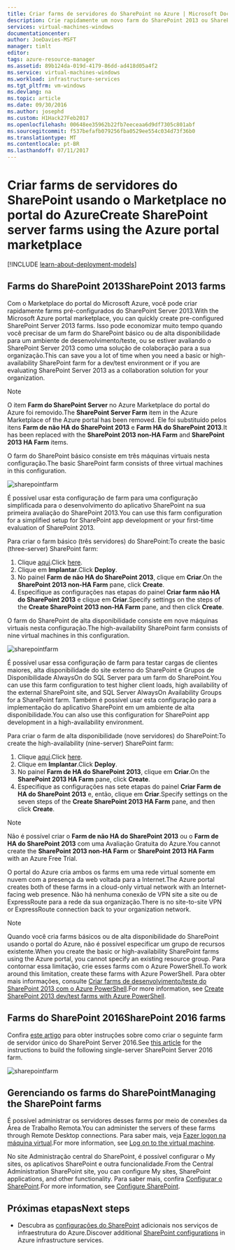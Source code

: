 ```yaml
---
title: Criar farms de servidores do SharePoint no Azure | Microsoft Docs
description: Crie rapidamente um novo farm do SharePoint 2013 ou SharePoint 2016 no Azure usando o Marketplace no portal do Azure.
services: virtual-machines-windows
documentationcenter: 
author: JoeDavies-MSFT
manager: timlt
editor: 
tags: azure-resource-manager
ms.assetid: 89b124da-019d-4179-86dd-ad418d05a4f2
ms.service: virtual-machines-windows
ms.workload: infrastructure-services
ms.tgt_pltfrm: vm-windows
ms.devlang: na
ms.topic: article
ms.date: 09/30/2016
ms.author: josephd
ms.custom: H1Hack27Feb2017
ms.openlocfilehash: 00648ee35962b22fb7eeceaa6d9df7305c801abf
ms.sourcegitcommit: f537befafb079256fba0529ee554c034d73f36b0
ms.translationtype: MT
ms.contentlocale: pt-BR
ms.lasthandoff: 07/11/2017
---
```

# <a name="create-sharepoint-server-farms-using-the-azure-portal-marketplace"></a><span data-ttu-id="2caf4-103">Criar farms de servidores do SharePoint usando o Marketplace no portal do Azure</span><span class="sxs-lookup"><span data-stu-id="2caf4-103">Create SharePoint server farms using the Azure portal marketplace</span></span>

[!INCLUDE [learn-about-deployment-models](../../../includes/learn-about-deployment-models-rm-include.md)]

## <a name="sharepoint-2013-farms"></a><span data-ttu-id="2caf4-104">Farms do SharePoint 2013</span><span class="sxs-lookup"><span data-stu-id="2caf4-104">SharePoint 2013 farms</span></span>
<span data-ttu-id="2caf4-105">Com o Marketplace do portal do Microsoft Azure, você pode criar rapidamente farms pré-configurados do SharePoint Server 2013.</span><span class="sxs-lookup"><span data-stu-id="2caf4-105">With the Microsoft Azure portal marketplace, you can quickly create pre-configured SharePoint Server 2013 farms.</span></span> <span data-ttu-id="2caf4-106">Isso pode economizar muito tempo quando você precisar de um farm do SharePoint básico ou de alta disponibilidade para um ambiente de desenvolvimento/teste, ou se estiver avaliando o SharePoint Server 2013 como uma solução de colaboração para a sua organização.</span><span class="sxs-lookup"><span data-stu-id="2caf4-106">This can save you a lot of time when you need a basic or high-availability SharePoint farm for a dev/test environment or if you are evaluating SharePoint Server 2013 as a collaboration solution for your organization.</span></span>

> [!NOTE]
> <span data-ttu-id="2caf4-107">O item **Farm do SharePoint Server** no Azure Marketplace do portal do Azure foi removido.</span><span class="sxs-lookup"><span data-stu-id="2caf4-107">The **SharePoint Server Farm** item in the Azure Marketplace of the Azure portal has been removed.</span></span> <span data-ttu-id="2caf4-108">Ele foi substituído pelos itens **Farm de não HA do SharePoint 2013** e **Farm HA do SharePoint 2013**.</span><span class="sxs-lookup"><span data-stu-id="2caf4-108">It has been replaced with the **SharePoint 2013 non-HA Farm** and **SharePoint 2013 HA Farm** items.</span></span>
>
>

<span data-ttu-id="2caf4-109">O farm do SharePoint básico consiste em três máquinas virtuais nesta configuração.</span><span class="sxs-lookup"><span data-stu-id="2caf4-109">The basic SharePoint farm consists of three virtual machines in this configuration.</span></span>

![sharepointfarm](./media/sharepoint-farm/Non-HAFarm.png)

<span data-ttu-id="2caf4-111">É possível usar esta configuração de farm para uma configuração simplificada para o desenvolvimento do aplicativo SharePoint na sua primeira avaliação do SharePoint 2013.</span><span class="sxs-lookup"><span data-stu-id="2caf4-111">You can use this farm configuration for a simplified setup for SharePoint app development or your first-time evaluation of SharePoint 2013.</span></span>

<span data-ttu-id="2caf4-112">Para criar o farm básico (três servidores) do SharePoint:</span><span class="sxs-lookup"><span data-stu-id="2caf4-112">To create the basic (three-server) SharePoint farm:</span></span>

1. <span data-ttu-id="2caf4-113">Clique [aqui](https://azure.microsoft.com/marketplace/partners/sharepoint2013/sharepoint2013farmsharepoint2013-nonha/).</span><span class="sxs-lookup"><span data-stu-id="2caf4-113">Click [here](https://azure.microsoft.com/marketplace/partners/sharepoint2013/sharepoint2013farmsharepoint2013-nonha/).</span></span>
2. <span data-ttu-id="2caf4-114">Clique em **Implantar**.</span><span class="sxs-lookup"><span data-stu-id="2caf4-114">Click **Deploy**.</span></span>
3. <span data-ttu-id="2caf4-115">No painel **Farm de não HA do SharePoint 2013**, clique em **Criar**.</span><span class="sxs-lookup"><span data-stu-id="2caf4-115">On the **SharePoint 2013 non-HA Farm** pane, click **Create**.</span></span>
4. <span data-ttu-id="2caf4-116">Especifique as configurações nas etapas do painel **Criar farm não HA do SharePoint 2013** e clique em **Criar**.</span><span class="sxs-lookup"><span data-stu-id="2caf4-116">Specify settings on the steps of the **Create SharePoint 2013 non-HA Farm** pane, and then click **Create**.</span></span>

<span data-ttu-id="2caf4-117">O farm do SharePoint de alta disponibilidade consiste em nove máquinas virtuais nesta configuração.</span><span class="sxs-lookup"><span data-stu-id="2caf4-117">The high-availability SharePoint farm consists of nine virtual machines in this configuration.</span></span>

![sharepointfarm](./media/sharepoint-farm/HAFarm.png)

<span data-ttu-id="2caf4-119">É possível usar essa configuração de farm para testar cargas de clientes maiores, alta disponibilidade do site externo do SharePoint e Grupos de Disponibilidade AlwaysOn do SQL Server para um farm do SharePoint.</span><span class="sxs-lookup"><span data-stu-id="2caf4-119">You can use this farm configuration to test higher client loads, high availability of the external SharePoint site, and SQL Server AlwaysOn Availability Groups for a SharePoint farm.</span></span> <span data-ttu-id="2caf4-120">Também é possível usar esta configuração para a implementação do aplicativo SharePoint em um ambiente de alta disponibilidade.</span><span class="sxs-lookup"><span data-stu-id="2caf4-120">You can also use this configuration for SharePoint app development in a high-availability environment.</span></span>

<span data-ttu-id="2caf4-121">Para criar o farm de alta disponibilidade (nove servidores) do SharePoint:</span><span class="sxs-lookup"><span data-stu-id="2caf4-121">To create the high-availability (nine-server) SharePoint farm:</span></span>

1. <span data-ttu-id="2caf4-122">Clique [aqui](https://azure.microsoft.com/marketplace/partners/sharepoint2013/sharepoint2013farmsharepoint2013-ha/).</span><span class="sxs-lookup"><span data-stu-id="2caf4-122">Click [here](https://azure.microsoft.com/marketplace/partners/sharepoint2013/sharepoint2013farmsharepoint2013-ha/).</span></span>
2. <span data-ttu-id="2caf4-123">Clique em **Implantar**.</span><span class="sxs-lookup"><span data-stu-id="2caf4-123">Click **Deploy**.</span></span>
3. <span data-ttu-id="2caf4-124">No painel **Farm de HA do SharePoint 2013**, clique em **Criar**.</span><span class="sxs-lookup"><span data-stu-id="2caf4-124">On the **SharePoint 2013 HA Farm** pane, click **Create**.</span></span>
4. <span data-ttu-id="2caf4-125">Especifique as configurações nas sete etapas do painel **Criar Farm de HA do SharePoint 2013** e, então, clique em **Criar**.</span><span class="sxs-lookup"><span data-stu-id="2caf4-125">Specify settings on the seven steps of the **Create SharePoint 2013 HA Farm** pane, and then click **Create**.</span></span>

> [!NOTE]
> <span data-ttu-id="2caf4-126">Não é possível criar o **Farm de não HA do SharePoint 2013** ou o **Farm de HA do SharePoint 2013** com uma Avaliação Gratuita do Azure.</span><span class="sxs-lookup"><span data-stu-id="2caf4-126">You cannot create the **SharePoint 2013 non-HA Farm** or **SharePoint 2013 HA Farm** with an Azure Free Trial.</span></span>
>
>

<span data-ttu-id="2caf4-127">O portal do Azure cria ambos os farms em uma rede virtual somente em nuvem com a presença da web voltada para a Internet.</span><span class="sxs-lookup"><span data-stu-id="2caf4-127">The Azure portal creates both of these farms in a cloud-only virtual network with an Internet-facing web presence.</span></span> <span data-ttu-id="2caf4-128">Não há nenhuma conexão de VPN site a site ou de ExpressRoute para a rede da sua organização.</span><span class="sxs-lookup"><span data-stu-id="2caf4-128">There is no site-to-site VPN or ExpressRoute connection back to your organization network.</span></span>

> [!NOTE]
> <span data-ttu-id="2caf4-129">Quando você cria farms básicos ou de alta disponibilidade do SharePoint usando o portal do Azure, não é possível especificar um grupo de recursos existente.</span><span class="sxs-lookup"><span data-stu-id="2caf4-129">When you create the basic or high-availability SharePoint farms using the Azure portal, you cannot specify an existing resource group.</span></span> <span data-ttu-id="2caf4-130">Para contornar essa limitação, crie esses farms com o Azure PowerShell.</span><span class="sxs-lookup"><span data-stu-id="2caf4-130">To work around this limitation, create these farms with Azure PowerShell.</span></span> <span data-ttu-id="2caf4-131">Para obter mais informações, consulte [Criar farms de desenvolvimento/teste do SharePoint 2013 com o Azure PowerShell](https://technet.microsoft.com/library/mt743093.aspx#powershell).</span><span class="sxs-lookup"><span data-stu-id="2caf4-131">For more information, see [Create SharePoint 2013 dev/test farms with Azure PowerShell](https://technet.microsoft.com/library/mt743093.aspx#powershell).</span></span>
>
>

## <a name="sharepoint-2016-farms"></a><span data-ttu-id="2caf4-132">Farms do SharePoint 2016</span><span class="sxs-lookup"><span data-stu-id="2caf4-132">SharePoint 2016 farms</span></span>
<span data-ttu-id="2caf4-133">Confira [este artigo](https://technet.microsoft.com/library/mt723354.aspx) para obter instruções sobre como criar o seguinte farm de servidor único do SharePoint Server 2016.</span><span class="sxs-lookup"><span data-stu-id="2caf4-133">See [this article](https://technet.microsoft.com/library/mt723354.aspx) for the instructions to build the following single-server SharePoint Server 2016 farm.</span></span>

![sharepointfarm](./media/sharepoint-farm/SP2016Farm.png)

## <a name="managing-the-sharepoint-farms"></a><span data-ttu-id="2caf4-135">Gerenciando os farms do SharePoint</span><span class="sxs-lookup"><span data-stu-id="2caf4-135">Managing the SharePoint farms</span></span>
<span data-ttu-id="2caf4-136">É possível administrar os servidores desses farms por meio de conexões da Área de Trabalho Remota.</span><span class="sxs-lookup"><span data-stu-id="2caf4-136">You can administer the servers of these farms through Remote Desktop connections.</span></span> <span data-ttu-id="2caf4-137">Para saber mais, veja [Fazer logon na máquina virtual](quick-create-portal.md#connect-to-virtual-machine).</span><span class="sxs-lookup"><span data-stu-id="2caf4-137">For more information, see [Log on to the virtual machine](quick-create-portal.md#connect-to-virtual-machine).</span></span>

<span data-ttu-id="2caf4-138">No site Administração central do SharePoint, é possível configurar o My sites, os aplicativos SharePoint e outra funcionalidade.</span><span class="sxs-lookup"><span data-stu-id="2caf4-138">From the Central Administration SharePoint site, you can configure My sites, SharePoint applications, and other functionality.</span></span> <span data-ttu-id="2caf4-139">Para saber mais, confira [Configurar o SharePoint](http://technet.microsoft.com/library/ee836142.aspx).</span><span class="sxs-lookup"><span data-stu-id="2caf4-139">For more information, see [Configure SharePoint](http://technet.microsoft.com/library/ee836142.aspx).</span></span>

## <a name="next-steps"></a><span data-ttu-id="2caf4-140">Próximas etapas</span><span class="sxs-lookup"><span data-stu-id="2caf4-140">Next steps</span></span>
* <span data-ttu-id="2caf4-141">Descubra as [configurações do SharePoint](https://technet.microsoft.com/library/dn635309.aspx) adicionais nos serviços de infraestrutura do Azure.</span><span class="sxs-lookup"><span data-stu-id="2caf4-141">Discover additional [SharePoint configurations](https://technet.microsoft.com/library/dn635309.aspx) in Azure infrastructure services.</span></span>

